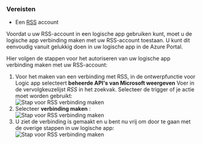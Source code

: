 ### <a name="prerequisites"></a>Vereisten
* Een [RSS](https://wikipedia.org/wiki/RSS) account  

Voordat u uw RSS-account in een logische app gebruiken kunt, moet u de logische app verbinding maken met uw RSS-account toestaan. U kunt dit eenvoudig vanuit gelukkig doen in uw logische app in de Azure Portal.  

Hier volgen de stappen voor het autoriseren van uw logische app verbinding maken met uw RSS-account:  

1. Voor het maken van een verbinding met RSS, in de ontwerpfunctie voor Logic app selecteert **beheerde API's van Microsoft weergeven** Voer in de vervolgkeuzelijst *RSS* in het zoekvak. Selecteer de trigger of je actie moet worden gebruikt:  
   ![Stap voor RSS verbinding maken](./media/connectors-create-api-rss/rss-1.png)  
2. Selecteer **verbinding maken** :  
   ![Stap voor RSS verbinding maken](./media/connectors-create-api-rss/rss-2.png)  
3. U ziet de verbinding is gemaakt en u bent nu vrij om door te gaan met de overige stappen in uw logische app:  
   ![Stap voor RSS verbinding maken](./media/connectors-create-api-rss/rss-3.png)  

